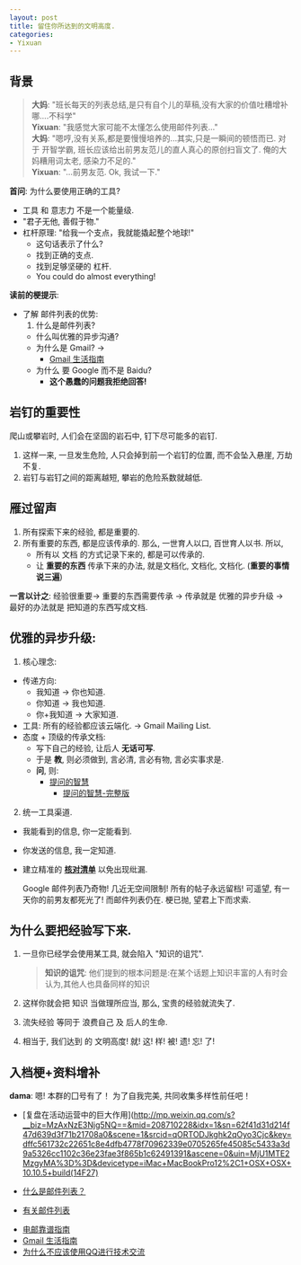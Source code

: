 ```yaml
---
layout: post
title: 留住你所达到的文明高度.
categories:
- Yixuan
---
```

## 背景
> **大妈**: "班长每天的列表总结,是只有自个儿的草稿,没有大家的价值吐糟增补哪....不科学"  
> **Yixuan**: "我感觉大家可能不太懂怎么使用邮件列表..."  
> **大妈**: "嗯哼,没有关系,都是要慢慢培养的...其实,只是一瞬间的顿悟而已. 对于 开智学霸, 班长应该给出前男友范儿的直人真心的原创扫盲文了. 俺的大妈糟用词太老, 感染力不足的."  
> **Yixuan**: "…前男友范. Ok, 我试一下."  

**首问**: 为什么要使用正确的工具?

* 工具 和 意志力 不是一个能量级.
 * "君子无他, 善假于物."
 * 杠杆原理: "给我一个支点，我就能撬起整个地球!"
    * 这句话表示了什么?
    * 找到正确的支点.
    * 找到足够坚硬的 杠杆.
    * You could do almost everything!

**读前的梗提示**:

* 了解 邮件列表的优势:
  1. 什么是邮件列表?
  * 什么叫优雅的异步沟通?
  * 为什么是 Gmail? →
    * [Gmail 生活指南](http://blog.zhgdg.org/2014-02/livin-gmail-guider/)
  * 为什么 要 Google 而不是 Baidu?
    * **这个愚蠢的问题我拒绝回答!**

## 岩钉的重要性
爬山或攀岩时, 人们会在坚固的岩石中, 钉下尽可能多的岩钉.

1. 这样一来, 一旦发生危险, 人只会掉到前一个岩钉的位置, 而不会坠入悬崖, 万劫不复.
2. 岩钉与岩钉之间的距离越短, 攀岩的危险系数就越低.

## 雁过留声
1. 所有探索下来的经验, 都是重要的.
2. 所有重要的东西, 都是应该传承的.
    那么, 一世育人以口, 百世育人以书. 所以,
      * 所有以 文档 的方式记录下来的, 都是可以传承的.
      * 让 **重要的东西** 传承下来的办法, 就是文档化, 文档化, 文档化. (**重要的事情说三遍**)

**一言以计之**:
    经验很重要→ 重要的东西需要传承 → 传承就是 优雅的异步升级 → 最好的办法就是 把知道的东西写成文档.

## 优雅的异步升级:
1. 核心理念:
  * 传递方向:
      * 我知道 → 你也知道.
      * 你知道 → 我也知道.
      * 你+我知道 → 大家知道.
  * 工具: 所有的经验都应该云端化. → Gmail Mailing List.
  * 态度 + 顶级的传承文档:
      * 写下自己的经验, 让后人 **无话可写**.
      * 于是 **教**, 则必须做到, 言必清, 言必有物, 言必实事求是.
      * **问**, 则:
        * [提问的智慧](http://wiki.woodpecker.org.cn/moin/AskForHelp)
          * [提问的智慧-完整版](http://doc.zengrong.net/smart-questions/cn.html)

2. 统一工具渠道.
  * 我能看到的信息, 你一定能看到.
  * 你发送的信息, 我一定知道.
  * 建立精准的 **[核对清单](http://yixuan.li/yixuan/2016/03/06/checklist/)** 以免出现纰漏.

      Google 邮件列表乃奇物! 几近无空间限制! 所有的帖子永远留档! 可遥望, 有一天你的前男友都死光了! 而邮件列表仍在. 梗已抛, 望君上下而求索.

## 为什么要把经验写下来.

1.  一旦你已经学会使用某工具, 就会陷入 "知识的诅咒".  
    > **知识的诅咒**: 他们提到的根本问题是:在某个话题上知识丰富的人有时会认为,其他人也具备同样的知识

2.  这样你就会把 知识 当做理所应当, 那么, 宝贵的经验就流失了.
3.  流失经验 等同于 浪费自己 及 后人的生命.
4.  相当于, 我们达到 的 文明高度! 就! 这! 样! 被! 遗! 忘! 了!


## 入档梗+资料增补

**dama**: 嗯! 本群的囗号有了！
为了自我完美, 共同收集多样性前任吧！


* [复盘在活动运营中的巨大作用](http://mp.weixin.qq.com/s?__biz=MzAxNzE3Njg5NQ==&mid=208710228&idx=1&sn=62f41d31d214f47d639d3f71b21708a0&scene=1&srcid=qORTODJkghk2qOyo3Cjc&key=dffc561732c22651c8e4dfb4778f70962339e0705265fe45085c5433a3d9a5326cc1102c36e23fae3f865b1c62491391&ascene=0&uin=MjU1MTE2MzgyMA%3D%3D&devicetype=iMac+MacBookPro12%2C1+OSX+OSX+10.10.5+build(14F27)
- [什么是邮件列表？](http://wiki.woodpecker.org.cn/moin/MailingList)
* [有关邮件列表](http://wiki.pychina.org/hd/AbtMaillingList.html)
- [电邮靠谱指南](http://blog.zhgdg.org/2014-02/email-kaopulity-guider)
- [Gmail 生活指南](http://blog.zhgdg.org/2014-02/livin-gmail-guider)    
- [为什么不应该使用QQ进行技术交流](http://blog.zhgdg.org/2013-06/anti-qq-as-tech-communication)
